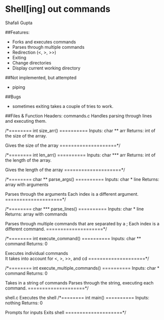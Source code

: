 # Shell[ing] out commands
Shafali Gupta

##Features:
  - Forks and executes commands
  - Parses through multiple commands
  - Redirection (<, >, >>)
  - Exiting
  - Change directories
  - Display current working directory

##Not implemented, but attempted
  - piping

##Bugs
  - sometimes exiting takes a couple of tries to work.

##Files & Function Headers:
commands.c
  Handles parsing through lines and executing them.

  /*======== int size_arr() ==========
  Inputs:  char ** arr
  Returns: int of the size of the array.

  Gives the size of the array
  ====================*/

  /*======== int len_arr() ==========
  Inputs:  char *** arr
  Returns: int of the length of the array.

  Gives the length of the array
  ====================*/

  /*======== char ** parse_args() ==========
  Inputs:  char * line
  Returns: array with arguments

  Parses through the arguments
  Each index is a different argument.
  ====================*/

  /*======== char *** parse_lines() ==========
  Inputs:  char * line
  Returns: array with commands

  Parses through multiple commands that are separated by a ;
  Each index is a different command.
  ====================*/

  /*======== int execute_command() ==========
  Inputs:  char ** command
  Returns: 0

  Executes individual commands  
  It takes into account for <, >, >>, and cd
  ====================*/

  /*======== int execute_multiple_commands() ==========
  Inputs:  char * command
  Returns: 0

  Takes in a string of commands
  Parses through the string, executing each command.
  ====================*/

 shell.c
  Executes the shell
 /*======== int main() ==========
 Inputs: nothing
 Returns: 0

 Prompts for inputs
 Exits shell
 ====================*/
